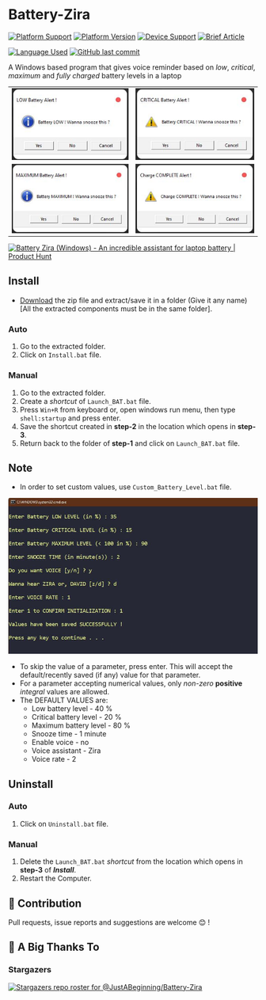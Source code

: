 # Battery-Zira

<p align=left>
  <a href="https://github.com/JustABeginning/Battery-Zira#JAB"><img src="https://img.shields.io/badge/platform-windows-blue" alt="Platform Support"></a>
  <a href="https://github.com/JustABeginning/Battery-Zira#JAB"><img src="https://img.shields.io/badge/support-%3C%3D%20windows_10-darkgreen" alt="Platform Version"></a>
  <a href="https://github.com/JustABeginning/Battery-Zira#JAB"><img src="https://img.shields.io/badge/device-laptop-orange" alt="Device Support"></a>
  <a href="https://dev.to/justabeginning/battery-zira-windows-8m0"><img src="https://img.shields.io/badge/article-dev.to-brightgreen" alt="Brief Article"></a>
</p>

<p align=left>
  <a href="https://github.com/JustABeginning/Battery-Zira#JAB"><img src="https://img.shields.io/badge/language-Batch%20Script%2C%20VBScript-green" alt="Language Used"></a>
  <a href="https://github.com/JustABeginning/Battery-Zira#JAB"><img alt="GitHub last commit" src="https://img.shields.io/github/last-commit/JustABeginning/Battery-Zira"></a>
</p>

A Windows based program that gives voice reminder based on _low_, _critical_, _maximum_ and _fully charged_ battery levels in a laptop

<table align=center>
  <tr align=center valign=middle>
    <td><a href="https://github.com/JustABeginning/Battery-Zira#JAB"><img src="Images/Battery_Low_Notify.jpg" alt="Battery Low Notification"></a></td>
    <td><a href="https://github.com/JustABeginning/Battery-Zira#JAB"><img src="Images/Battery_Critical_Notify.jpg" alt="Battery Critical Notification"></a></td>
  <tr>
  <tr align=center valign=middle>
    <td><a href="https://github.com/JustABeginning/Battery-Zira#JAB"><img src="Images/Battery_Max_Notify.jpg" alt="Battery Maximum Notification"></a></td>
    <td><a href="https://github.com/JustABeginning/Battery-Zira#JAB"><img src="Images/Battery_Full_Notify.jpg" alt="Battery Full Notification"></td>
  <tr>
</table>

<p align=left>
  <a href="https://www.producthunt.com/posts/battery-zira-windows?utm_source=badge-review&utm_medium=badge&utm_souce=badge-battery-zira-windows#discussion-body" target="_blank"><img src="https://api.producthunt.com/widgets/embed-image/v1/review.svg?post_id=309402&theme=light" alt="Battery Zira (Windows) - An incredible assistant for laptop battery | Product Hunt" style="width: 250px; height: 54px;" width="250" height="54" /></a>
</p>

## Install

- [Download](https://github.com/JustABeginning/Battery-Zira/releases) the zip file and extract/save it in a folder (Give it any name) [All the extracted components must be in the same folder].

### Auto

1. Go to the extracted folder.
1. Click on `Install.bat` file.

### Manual

1. Go to the extracted folder.
1. Create a _shortcut_ of `Launch_BAT.bat` file.
1. Press `Win+R` from keyboard or, open windows run menu, then type `shell:startup` and press enter.
1. Save the shortcut created in **step-2** in the location which opens in **step-3**.
1. Return back to the folder of **step-1** and click on `Launch_BAT.bat` file.

## Note

- In order to set custom values, use `Custom_Battery_Level.bat` file.

<p align=center>
  <a href="https://github.com/JustABeginning/Battery-Zira#JAB"><img src="Images/Custom_Value.jpg" alt="Set Custom Values"></a>
</p>

- To skip the value of a parameter, press enter. This will accept the default/recently saved (if any) value for that parameter.
- For a parameter accepting numerical values, only _non-zero_ **positive** _integral_ values are allowed.
- The DEFAULT VALUES are:
  - Low battery level - 40 %
  - Critical battery level - 20 %
  - Maximum battery level - 80 %
  - Snooze time - 1 minute
  - Enable voice - no
  - Voice assistant - Zira
  - Voice rate - 2

## Uninstall

### Auto

1. Click on `Uninstall.bat` file.

### Manual

1. Delete the `Launch_BAT.bat` _shortcut_ from the location which opens in **step-3** of **_Install_**.
1. Restart the Computer.

## 🧋 Contribution

Pull requests, issue reports and suggestions are welcome 😊 !

## :clap: A Big Thanks To

### Stargazers

[![Stargazers repo roster for @JustABeginning/Battery-Zira](https://reporoster.com/stars/JustABeginning/Battery-Zira)](https://github.com/JustABeginning/Battery-Zira/stargazers)
